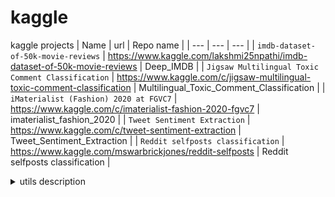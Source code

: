 # kaggle
kaggle projects
| Name | url | Repo name |
| --- | --- | --- |
| `imdb-dataset-of-50k-movie-reviews` | https://www.kaggle.com/lakshmi25npathi/imdb-dataset-of-50k-movie-reviews | Deep_IMDB |
| `Jigsaw Multilingual Toxic Comment Classification` | https://www.kaggle.com/c/jigsaw-multilingual-toxic-comment-classification | Multilingual_Toxic_Comment_Classification |
| `iMaterialist (Fashion) 2020 at FGVC7` | https://www.kaggle.com/c/imaterialist-fashion-2020-fgvc7 | imaterialist_fashion_2020 |
| `Tweet Sentiment Extraction` | https://www.kaggle.com/c/tweet-sentiment-extraction | Tweet_Sentiment_Extraction |
| `Reddit selfposts classification` | https://www.kaggle.com/mswarbrickjones/reddit-selfposts | Reddit selfposts classification |


<details>
<summary>utils description</summary>

+ setup.py
    + set_TPU: config TPU for tensorflow
    + methdispatch: Adjustment of @singledispatchmethod usage to a python version lower than 3.8.
+ text.py
    + clean_text: Clean the text
    + create_tfds_dataset: create tfds dataset
    + textAugmentation: perform text augmentation
        + get_most_similar: get most similar words
        + get_MLM: return mask language model output (for example 'This is <mask> cool' -> 'This is pretty cool')
        + get_synonym: return the synonym of a word
        + get_translation: translate text using google API
+ text_models.py
    + BertInputs: create a BERT inputs
    + XLNetInputs: create a XLNet inputs and build a model
+ vision.py
    + refine_masks: refine the mask to avoid overlapping
    + resize_image: resize the image by the config settigs